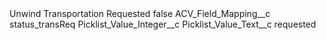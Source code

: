 <?xml version="1.0" encoding="UTF-8"?>
<CustomMetadata xmlns="http://soap.sforce.com/2006/04/metadata" xmlns:xsi="http://www.w3.org/2001/XMLSchema-instance" xmlns:xsd="http://www.w3.org/2001/XMLSchema">
    <label>Unwind Transportation Requested</label>
    <protected>false</protected>
    <values>
        <field>ACV_Field_Mapping__c</field>
        <value xsi:type="xsd:string">status_transReq</value>
    </values>
    <values>
        <field>Picklist_Value_Integer__c</field>
        <value xsi:nil="true"/>
    </values>
    <values>
        <field>Picklist_Value_Text__c</field>
        <value xsi:type="xsd:string">requested</value>
    </values>
</CustomMetadata>
